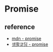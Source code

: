 # Promise

## reference

- [mdn - promise](https://developer.mozilla.org/ko/docs/Web/JavaScript/Reference/Global_Objects/Promise)
- [생활코딩 - promise](https://youtube.com/playlist?list=PLuHgQVnccGMBVQ4ZcIRmcOeu8uktUAbxI&si=YDJM9QKyrVW3SJtt)
